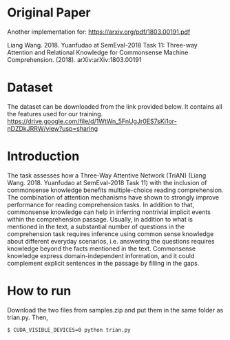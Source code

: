 # Original Paper

Another implementation for: https://arxiv.org/pdf/1803.00191.pdf

Liang Wang. 2018. Yuanfudao at SemEval-2018 Task 11: Three-way Attention and Relational Knowledge for Commonsense Machine Comprehension. (2018). arXiv:arXiv:1803.00191 <MIT License>
  
# Dataset

The dataset can be downloaded from the link provided below. It contains all the features used for our training.
https://drive.google.com/file/d/1WtWn_5FnUgJr0ES7sKi1or-nDZDkJRRW/view?usp=sharing

# Introduction

The task assesses how a Three-Way Attentive Network (TriAN) (Liang Wang. 2018. Yuanfudao at SemEval-2018 Task 11) with the inclusion of commonsense knowledge benefits multiple-choice reading comprehension. The combination of attention mechanisms have shown to strongly improve performance for reading comprehension tasks. In addition to that, commonsense knowledge can help in inferring nontrivial implicit events within the comprehension passage. Usually, in addition to what is mentioned in the text, a substantial number of questions in the comprehension task requires inference using common sense knowledge about different everyday scenarios, i.e. answering the questions requires knowledge beyond the facts mentioned in the text. Commonsense knowledge express domain-independent information, and it could complement explicit sentences in the passage by filling in the gaps.


# How to run

Download the two files from samples.zip and put them in the same folder as trian.py. Then, 

```sh
$ CUDA_VISIBLE_DEVICES=0 python trian.py
